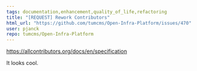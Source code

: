 ```yaml
---
tags: documentation,enhancement,quality_of_life,refactoring
title: "[REQUEST] Rework Contributors"
html_url: "https://github.com/tumcms/Open-Infra-Platform/issues/470"
user: pjanck
repo: tumcms/Open-Infra-Platform
---
```


https://allcontributors.org/docs/en/specification

It looks cool.